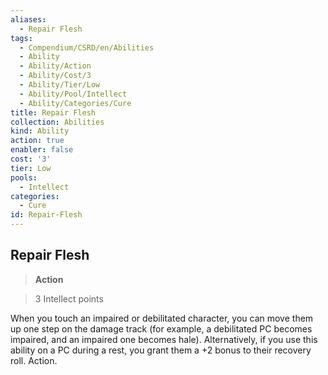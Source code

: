 ```yaml
---
aliases:
  - Repair Flesh
tags:
  - Compendium/CSRD/en/Abilities
  - Ability
  - Ability/Action
  - Ability/Cost/3
  - Ability/Tier/Low
  - Ability/Pool/Intellect
  - Ability/Categories/Cure
title: Repair Flesh
collection: Abilities
kind: Ability
action: true
enabler: false
cost: '3'
tier: Low
pools:
  - Intellect
categories:
  - Cure
id: Repair-Flesh
---
```

## Repair Flesh    
>**Action**    
>3 Intellect points  
    
When you touch an impaired or debilitated character, you can move them up one step on the damage track (for example, a debilitated PC becomes impaired, and an impaired one becomes hale). Alternatively, if you use this ability on a PC during a rest, you grant them a +2 bonus to their recovery roll. Action.
